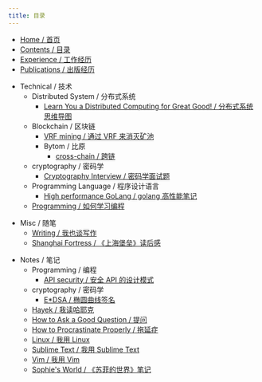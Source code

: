 ```yaml
---
title: 目录
---
```


- [Home / 首页](/home)
- [Contents / 目录](/contents)
- [Experience / 工作经历](/experience)
- [Publications / 出版经历](/publications)
* Technical / 技术
    * Distributed System / 分布式系统
        - [Learn You a Distributed Computing for Great Good! / 分布式系统思维导图](/technical/distsys/learn-u-a-distcomp-for-great-good)
    - Blockchain / 区块链
        + [VRF mining / 通过 VRF 来消灭矿池](/technical/blockchain/vrf-mining)
        + Bytom / 比原
            * [cross-chain / 跨链](/technical/blockchain/bytom/cross-chain)
    - cryptography / 密码学
        - [Cryptography Interview / 密码学面试题](/technical/crypto/crypto-interview)
    * Programming Language / 程序设计语言
        - [High performance GoLang / golang 高性能笔记](/technical/PL/hp-golang)
    - [Programming / 如何学习编程](/technical/programming)
+ Misc / 随笔
    * [Writing / 我也谈写作](/mics/writing)
    * [Shanghai Fortress / 《上海堡垒》读后感](/mics/once-upon-a-time-in-Shanghai)
* Notes / 笔记
    - Programming / 编程
        + [API security / 安全 API 的设计模式](/notes/API_sec)
    - cryptography / 密码学
        - [E*DSA / 椭圆曲线签名](/notes/crypto/e_dsa)
    * [Hayek / 我读哈耶克](/notes/hayek)
    - [How to Ask a Good Question / 提问](/notes/how-to-ask-a-good-question)
    - [How to Procrastinate Properly / 拖延症](/life-hacks/how-to-procrastinate)
    - [Linux / 我用 Linux](/notes/linux)
    - [Sublime Text / 我用 Sublime Text](/notes/subl)
    - [Vim / 我用 Vim](/notes/vim)
    * [Sophie's World / 《苏菲的世界》笔记](/notes/sophies-world)
<!-- * 自我提升 -->
